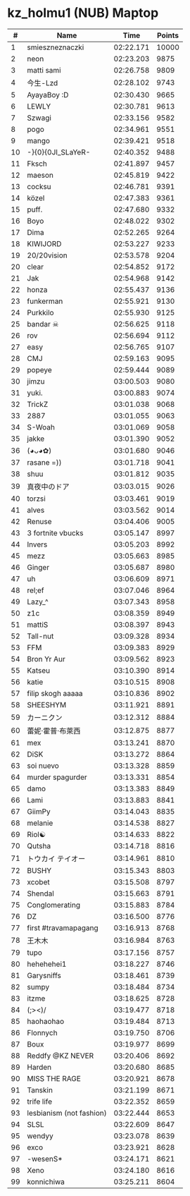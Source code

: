 # kz_holmu1 (NUB) Maptop

|  # | Name | Time | Points |
|-------------- | -------------- | -------------- | -------------- | 
| 1 | smieszneznaczki | 02:22.171 | 10000 | 
| 2 | neon | 02:23.203 | 9875 | 
| 3 | matti sami | 02:26.758 | 9809 | 
| 4 | 今生-Lzd | 02:28.102 | 9743 | 
| 5 | AyayaBoy :D | 02:30.430 | 9665 | 
| 6 | LEWLY | 02:30.781 | 9613 | 
| 7 | Szwagi | 02:33.156 | 9582 | 
| 8 | pogo | 02:34.961 | 9551 | 
| 9 | mango | 02:39.421 | 9518 | 
| 10 | -}{0}{0JI_SLaYeR- | 02:40.352 | 9488 | 
| 11 | Fksch | 02:41.897 | 9457 | 
| 12 | maeson | 02:45.819 | 9422 | 
| 13 | cocksu | 02:46.781 | 9391 | 
| 14 | közel | 02:47.383 | 9361 | 
| 15 | puff. | 02:47.680 | 9332 | 
| 16 | Boyo | 02:48.022 | 9302 | 
| 17 | Dima | 02:52.265 | 9264 | 
| 18 | KIWIJORD | 02:53.227 | 9233 | 
| 19 | 20/20vision | 02:53.578 | 9204 | 
| 20 | clear | 02:54.852 | 9172 | 
| 21 | Jak | 02:54.968 | 9142 | 
| 22 | honza | 02:55.437 | 9136 | 
| 23 | funkerman | 02:55.921 | 9130 | 
| 24 | Purkkilo | 02:55.930 | 9125 | 
| 25 | bandar ☠ | 02:56.625 | 9118 | 
| 26 | rov | 02:56.694 | 9112 | 
| 27 | easy | 02:56.765 | 9107 | 
| 28 | CMJ | 02:59.163 | 9095 | 
| 29 | popeye | 02:59.444 | 9089 | 
| 30 | jimzu | 03:00.503 | 9080 | 
| 31 | yuki. | 03:00.883 | 9074 | 
| 32 | TrickZ | 03:01.038 | 9068 | 
| 33 | 2887 | 03:01.055 | 9063 | 
| 34 | S-Woah | 03:01.069 | 9058 | 
| 35 | jakke | 03:01.390 | 9052 | 
| 36 | (◕ᴗ◕✿) | 03:01.680 | 9046 | 
| 37 | rasane =)) | 03:01.718 | 9041 | 
| 38 | shuu | 03:01.812 | 9035 | 
| 39 | 真夜中のドア | 03:03.015 | 9026 | 
| 40 | torzsi | 03:03.461 | 9019 | 
| 41 | alves | 03:03.562 | 9014 | 
| 42 | Renuse | 03:04.406 | 9005 | 
| 43 | 3 fortnite vbucks | 03:05.147 | 8997 | 
| 44 | Invers | 03:05.203 | 8992 | 
| 45 | mezz | 03:05.663 | 8985 | 
| 46 | Ginger | 03:05.687 | 8980 | 
| 47 | uh | 03:06.609 | 8971 | 
| 48 | rel;ef | 03:07.046 | 8964 | 
| 49 | Lazy_^ | 03:07.343 | 8958 | 
| 50 | z1c | 03:08.359 | 8949 | 
| 51 | mattiS | 03:08.397 | 8943 | 
| 52 | Tall-nut | 03:09.328 | 8934 | 
| 53 | FFM | 03:09.383 | 8929 | 
| 54 | Bron Yr Aur | 03:09.562 | 8923 | 
| 55 | Katseu | 03:10.390 | 8914 | 
| 56 | katie | 03:10.515 | 8908 | 
| 57 | filip skogh aaaaa | 03:10.836 | 8902 | 
| 58 | SHEESHYM | 03:11.921 | 8891 | 
| 59 | カーニクン | 03:12.312 | 8884 | 
| 60 | 蕾妮·霍普·布萊西 | 03:12.875 | 8877 | 
| 61 | mex | 03:13.241 | 8870 | 
| 62 | DiSK | 03:13.272 | 8864 | 
| 63 | soi nuevo | 03:13.328 | 8859 | 
| 64 | murder spagurder | 03:13.331 | 8854 | 
| 65 | damo | 03:13.383 | 8849 | 
| 66 | Lami | 03:13.883 | 8841 | 
| 67 | GiimPy | 03:14.043 | 8835 | 
| 68 | melanie | 03:14.538 | 8827 | 
| 69 | Riol☯ | 03:14.633 | 8822 | 
| 70 | Qutsha | 03:14.718 | 8816 | 
| 71 | トウカイ テイオー | 03:14.961 | 8810 | 
| 72 | BUSHY | 03:15.343 | 8803 | 
| 73 | xcobet | 03:15.508 | 8797 | 
| 74 | Shendal | 03:15.663 | 8791 | 
| 75 | Conglomerating | 03:15.883 | 8784 | 
| 76 | DZ | 03:16.500 | 8776 | 
| 77 | first #travamapagang | 03:16.913 | 8768 | 
| 78 | 王木木 | 03:16.984 | 8763 | 
| 79 | tupo | 03:17.156 | 8757 | 
| 80 | hehehehei1 | 03:18.227 | 8746 | 
| 81 | Garysniffs | 03:18.461 | 8739 | 
| 82 | sumpy | 03:18.484 | 8734 | 
| 83 | itzme | 03:18.625 | 8728 | 
| 84 | (;><)/ | 03:19.477 | 8718 | 
| 85 | haohaohao | 03:19.484 | 8713 | 
| 86 | Flonnych | 03:19.750 | 8706 | 
| 87 | Boux | 03:19.977 | 8699 | 
| 88 | Reddfy @KZ NEVER | 03:20.406 | 8692 | 
| 89 | Harden | 03:20.680 | 8685 | 
| 90 | MISS THE RAGE | 03:20.921 | 8678 | 
| 91 | Tanskin | 03:21.199 | 8671 | 
| 92 | trife life | 03:22.352 | 8659 | 
| 93 | lesbianism (not fashion) | 03:22.444 | 8653 | 
| 94 | SLSL | 03:22.609 | 8647 | 
| 95 | wendyy | 03:23.078 | 8639 | 
| 96 | exco | 03:23.921 | 8628 | 
| 97 | -wesenS* | 03:24.171 | 8621 | 
| 98 | Xeno | 03:24.180 | 8616 | 
| 99 | konnichiwa | 03:25.211 | 8604 | 

